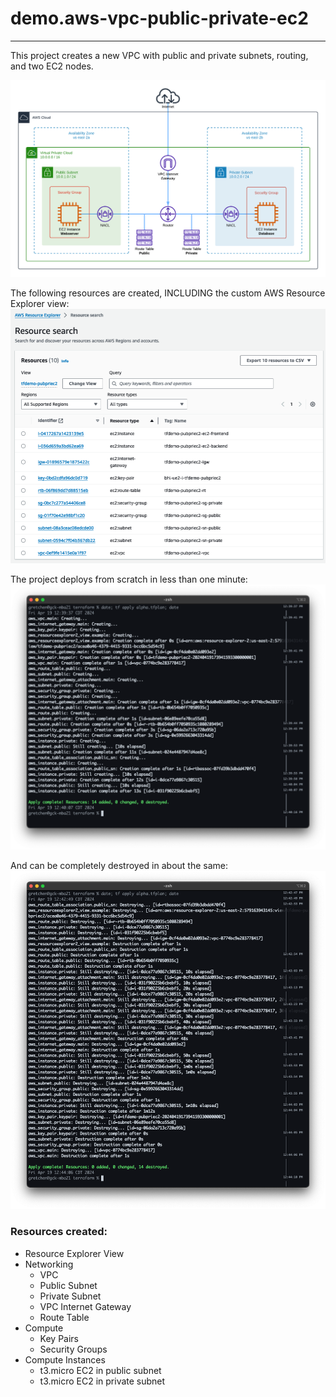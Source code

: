 # demo.aws-vpc-public-private-ec2

---

This project creates a new VPC with public and private subnets, routing, and two EC2 nodes. 

![demo.aws-vpc-ec2-public-private.png](demo.aws-vpc-ec2-public-private.png)

The following resources are created, INCLUDING the custom AWS Resource Explorer view:
![aws_resourceexplorer.png](aws_resourceexplorer.png)

The project deploys from scratch in less than one minute:
![terminal-output-create.png](terminal-output-create.png)

And can be completely destroyed in about the same:
![terminal-output-destroy.png](terminal-output-destroy.png)

### Resources created:

- Resource Explorer View
- Networking
  - VPC
  - Public Subnet
  - Private Subnet
  - VPC Internet Gateway
  - Route Table
- Compute
  - Key Pairs
  - Security Groups
- Compute Instances
  - t3.micro EC2 in public subnet
  - t3.micro EC2 in private subnet
